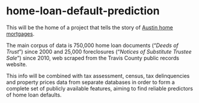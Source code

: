 # home-loan-default-prediction

This will be the home of a project that tells the story of [Austin home mortgages]. 

The main corpus of data is 750,000 home loan documents (“_Deeds of Trust_”) since 2000 and 25,000 foreclosures (“_Notices of Substitute Trustee Sale_”) since 2010, web scraped from the Travis County public records website. 

This info will be combined with tax assessment, census, tax delinquencies and property prices data from separate databases in order to form a complete set of publicly available features, aiming to find reliable predictors of home loan defaults.



[Austin home mortgages]: http://alexspiliotopoulos.com/aws/mortgages
